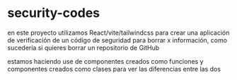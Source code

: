 # security-codes


en este proyecto utilizamos React/vite/tailwindcss para crear una aplicación de verificación de un código de seguridad para borrar x información, como sucedería si quieres borrar un repositorio de GitHub


estamos haciendo use de componentes creados como funciones y componentes creados como clases para ver las diferencias entre las dos

